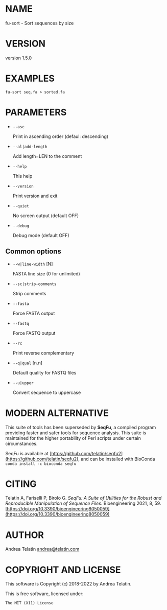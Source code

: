 # NAME

fu-sort - Sort sequences by size

# VERSION

version 1.5.0

# EXAMPLES

    fu-sort seq.fa > sorted.fa

# PARAMETERS

- `--asc`             

    Print in ascending order (defaul: descending)

- `--al|add-length`    

    Add length=LEN to the comment

- `--help`             

    This help

- `--version`          

    Print version and exit

- `--quiet`            

    No screen output (default OFF)

- `--debug`            

    Debug mode (default OFF)

## Common options

- `--w|line-width` \[N\] 

    FASTA line size (0 for unlimited)

- `--sc|strip-comments` 

    Strip comments

- `--fasta`            

    Force FASTA output

- `--fastq`            

    Force FASTQ output

- `--rc`               

    Print reverse complementary

- `--q|qual` \[n.n\]     

    Default quality for FASTQ files

- `--u|upper`          

    Convert sequence to uppercase

# MODERN ALTERNATIVE

This suite of tools has been superseded by **SeqFu**, a compiled
program providing faster and safer tools for sequence analysis.
This suite is maintained for the higher portability of Perl scripts
under certain circumstances.

SeqFu is available at [https://github.com/telatin/seqfu2](https://github.com/telatin/seqfu2), and
can be installed with BioConda `conda install -c bioconda seqfu`

# CITING

Telatin A, Fariselli P, Birolo G.
_SeqFu: A Suite of Utilities for the Robust and Reproducible Manipulation of Sequence Files_.
Bioengineering 2021, 8, 59. [https://doi.org/10.3390/bioengineering8050059](https://doi.org/10.3390/bioengineering8050059)

# AUTHOR

Andrea Telatin <andrea@telatin.com>

# COPYRIGHT AND LICENSE

This software is Copyright (c) 2018-2022 by Andrea Telatin.

This is free software, licensed under:

    The MIT (X11) License

